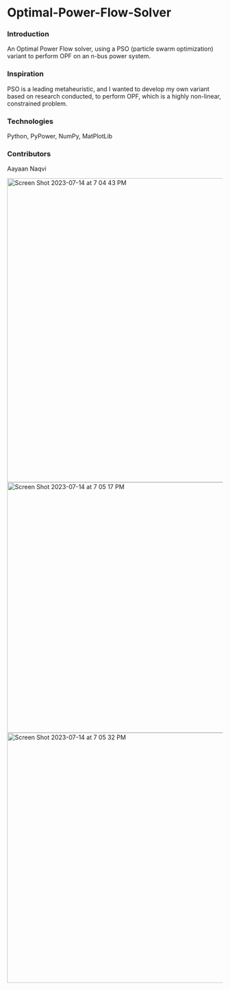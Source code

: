 # Optimal-Power-Flow-Solver


### Introduction 
An Optimal Power Flow solver, using a PSO (particle swarm optimization) variant to perform OPF on an n-bus power system.

### Inspiration
PSO is a leading metaheuristic, and I wanted to develop my own variant based on research conducted, to perform OPF, which is a highly non-linear, constrained problem.

### Technologies
Python, PyPower, NumPy, MatPlotLib

### Contributors
Aayaan Naqvi

<img width="710" alt="Screen Shot 2023-07-14 at 7 04 43 PM" src="https://github.com/AayaanN/Optimal-Power-Flow-Solver/assets/66046533/f38efb8f-f13f-4cf4-b1d2-3fd852e0aae3">
<img width="585" alt="Screen Shot 2023-07-14 at 7 05 17 PM" src="https://github.com/AayaanN/Optimal-Power-Flow-Solver/assets/66046533/191cbf45-52c2-461d-9822-17c73851147f">
<img width="584" alt="Screen Shot 2023-07-14 at 7 05 32 PM" src="https://github.com/AayaanN/Optimal-Power-Flow-Solver/assets/66046533/c2bf1307-f9fc-4cdb-bcd4-04b667afd28e">
